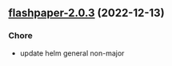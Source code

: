 

## [flashpaper-2.0.3](https://github.com/truecharts/charts/compare/flashpaper-2.0.2...flashpaper-2.0.3) (2022-12-13)

### Chore

- update helm general non-major
  
  
